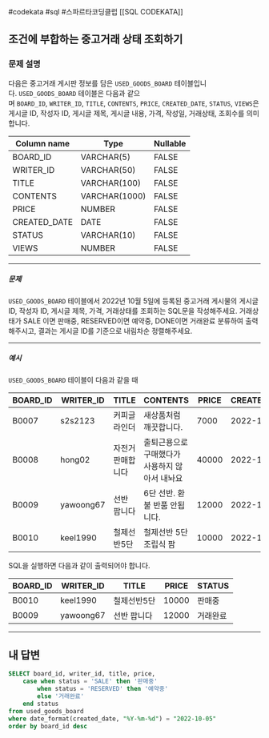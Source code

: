 #codekata #sql #스파르타코딩클럽 [[SQL CODEKATA]]

## 조건에 부합하는 중고거래 상태 조회하기

### 문제 설명
다음은 중고거래 게시판 정보를 담은 `USED_GOODS_BOARD` 테이블입니다. `USED_GOODS_BOARD` 테이블은 다음과 같으며 `BOARD_ID`, `WRITER_ID`, `TITLE`, `CONTENTS`, `PRICE`, `CREATED_DATE`, `STATUS`, `VIEWS`은 게시글 ID, 작성자 ID, 게시글 제목, 게시글 내용, 가격, 작성일, 거래상태, 조회수를 의미합니다.

|Column name|Type|Nullable|
|---|---|---|
|BOARD_ID|VARCHAR(5)|FALSE|
|WRITER_ID|VARCHAR(50)|FALSE|
|TITLE|VARCHAR(100)|FALSE|
|CONTENTS|VARCHAR(1000)|FALSE|
|PRICE|NUMBER|FALSE|
|CREATED_DATE|DATE|FALSE|
|STATUS|VARCHAR(10)|FALSE|
|VIEWS|NUMBER|FALSE|

---
##### 문제
`USED_GOODS_BOARD` 테이블에서 2022년 10월 5일에 등록된 중고거래 게시물의 게시글 ID, 작성자 ID, 게시글 제목, 가격, 거래상태를 조회하는 SQL문을 작성해주세요. 거래상태가 SALE 이면 판매중, RESERVED이면 예약중, DONE이면 거래완료 분류하여 출력해주시고, 결과는 게시글 ID를 기준으로 내림차순 정렬해주세요.

---
##### 예시
`USED_GOODS_BOARD` 테이블이 다음과 같을 때

|BOARD_ID|WRITER_ID|TITLE|CONTENTS|PRICE|CREATED_DATE|STATUS|VIEWS|
|---|---|---|---|---|---|---|---|
|B0007|s2s2123|커피글라인더|새상품처럼 깨끗합니다.|7000|2022-10-04|DONE|210|
|B0008|hong02|자전거 판매합니다|출퇴근용으로 구매했다가 사용하지 않아서 내놔요|40000|2022-10-04|SALE|301|
|B0009|yawoong67|선반 팝니다|6단 선반. 환불 반품 안됩니다.|12000|2022-10-05|DONE|202|
|B0010|keel1990|철제선반5단|철제선반 5단 조립식 팜|10000|2022-10-05|SALE|194|

SQL을 실행하면 다음과 같이 출력되어야 합니다.

|BOARD_ID|WRITER_ID|TITLE|PRICE|STATUS|
|---|---|---|---|---|
|B0010|keel1990|철제선반5단|10000|판매중|
|B0009|yawoong67|선반 팝니다|12000|거래완료|

---

## 내 답변

```sql
SELECT board_id, writer_id, title, price,
    case when status = 'SALE' then '판매중'
        when status = 'RESERVED' then '예약중'
        else '거래완료'
    end status
from used_goods_board
where date_format(created_date, "%Y-%m-%d") = "2022-10-05"
order by board_id desc
```